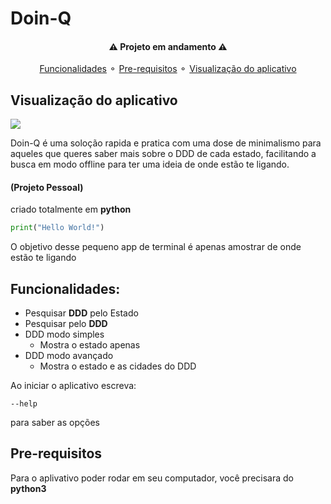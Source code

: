 # Doin-Q
<h4 align="center">
   ⚠ Projeto em andamento ⚠
</h4>
<p align="center">
<a href="#funcionalidades">Funcionalidades</a> ⚬
<a href="#pre-requisitos">Pre-requisitos</a> ⚬
<a href="#visualização-do-aplicativo">Visualização do aplicativo</a>


## Visualização do aplicativo

<img align="center" src="https://im5.ezgif.com/tmp/ezgif-5-4f7b7d0970.gif">

Doin-Q é uma soloção rapida e pratica com  uma dose de minimalismo para aqueles que queres saber mais
sobre o DDD de cada estado, facilitando a busca em modo offline para ter uma ideia de onde estão te ligando.


#### (Projeto Pessoal)


criado totalmente em **python**

```python
print("Hello World!")
```

O objetivo desse pequeno app de terminal é apenas amostrar de onde estão te ligando

## Funcionalidades:
- Pesquisar **DDD** pelo Estado
- Pesquisar pelo **DDD**
- DDD modo simples
    - Mostra o estado apenas
- DDD modo avançado
    - Mostra o estado e as cidades do DDD

Ao iniciar o aplicativo escreva: 
```
--help
```
para saber as opções

## Pre-requisitos

Para o aplivativo poder rodar em seu computador, você precisara do **python3** 

